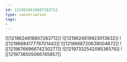 ```yaml
---
id: 1219624618807283712
type: conversation
tags:
- 
---
```

![[1219624618807283712]]
![[1219624619923013632]]
![[1219668417776701442]]
![[1219668720639004672]]
![[1219676696674230277]]
![[1219733254208536576]]
![[1219736505066745857]]

